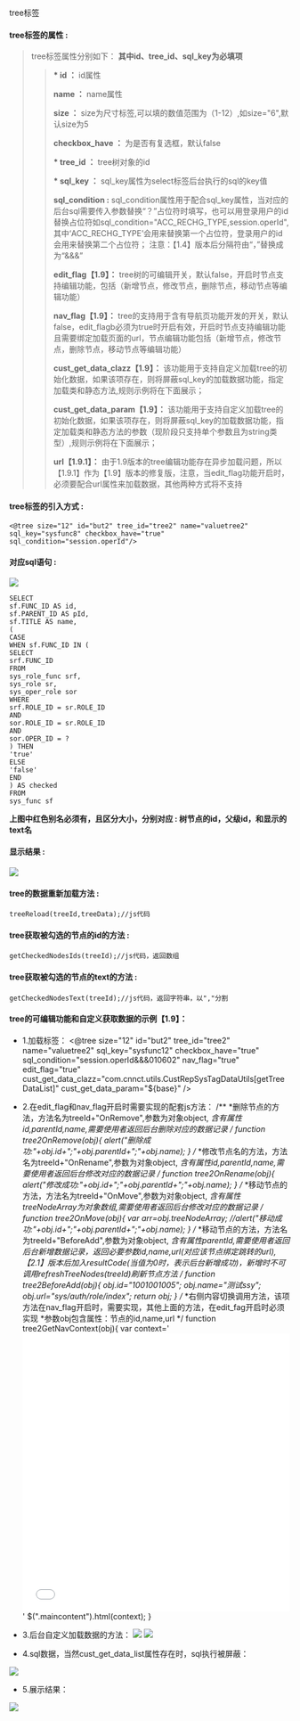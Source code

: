 #
tree标签

#### tree**标签的属性 :**

> tree标签属性分别如下：
**其中id、tree\_id、sql\_key为必填项**
>
> > **\* id ：** id属性
> >
> > **name ：** name属性
> >
> > **size ：** size为尺寸标签,可以填的数值范围为（1-12）,如size="6",默认size为5
> >
> > **checkbox\_have ：** 为是否有复选框，默认false
> >
> > **\* tree\_id ：** tree树对象的id
> >
> > **\* sql\_key ：** sql\_key属性为select标签后台执行的sql的key值
> >
> > **sql\_condition :** sql\_condition属性用于配合sql\_key属性，当对应的后台sql需要传入参数替换“？”占位符时填写，也可以用登录用户的id替换占位符如sql\_condition="ACC\_RECHG\_TYPE,session.operId",其中‘ACC\_RECHG\_TYPE’会用来替换第一个占位符，登录用户的id会用来替换第二个占位符；
注意：【1.4】版本后分隔符由“，”替换成为“&&&”
> >
> > **edit_flag【1.9】：** tree树的可编辑开关，默认false，开启时节点支持编辑功能，包括（新增节点，修改节点，删除节点，移动节点等编辑功能）
> >
> > **nav_flag【1.9】：** tree的支持用于含有导航页功能开发的开关，默认false，edit_flagb必须为true时开启有效，开启时节点支持编辑功能且需要绑定加载页面的url，节点编辑功能包括（新增节点，修改节点，删除节点，移动节点等编辑功能）
> >
> > **cust_get_data_clazz【1.9】：** 该功能用于支持自定义加载tree的初始化数据，如果该项存在，则将屏蔽sql_key的加载数据功能，指定加载类和静态方法,规则示例将在下面展示；
> >
> > **cust_get_data_param【1.9】：** 该功能用于支持自定义加载tree的初始化数据，如果该项存在，则将屏蔽sql_key的加载数据功能，指定加载类和静态方法的参数（现阶段只支持单个参数且为string类型）,规则示例将在下面展示；
> >
> > **url【1.9.1】：** 由于1.9版本的tree编辑功能存在异步加载问题，所以【1.9.1】作为【1.9】版本的修复版，注意，当edit_flag功能开启时，必须要配合url属性来加载数据，其他两种方式将不支持
> >


#### tree标签的引入方式 :

```
<@tree size="12" id="but2" tree_id="tree2" name="valuetree2" sql_key="sysfunc8" checkbox_have="true" sql_condition="session.operId"/>

```

#### 对应sql语句 :

![](/assets/tree_sql.png)

```
SELECT
sf.FUNC_ID AS id,
sf.PARENT_ID AS pId,
sf.TITLE AS name,
(
CASE
WHEN sf.FUNC_ID IN (
SELECT
srf.FUNC_ID
FROM
sys_role_func srf,
sys_role sr,
sys_oper_role sor
WHERE
srf.ROLE_ID = sr.ROLE_ID
AND
sor.ROLE_ID = sr.ROLE_ID
AND
sor.OPER_ID = ?
) THEN
'true'
ELSE
'false'
END
) AS checked
FROM
sys_func sf
```

**上图中红色别名必须有，且区分大小，分别对应 : 树节点的id，父级id，和显示的text名**

#### 显示结果 :

![](/assets/tree.png)

#### tree的数据重新加载方法 :

```
treeReload(treeId,treeData);//js代码
```

#### tree获取被勾选的节点的id的方法 :

```
getCheckedNodesIds(treeId);//js代码，返回数组
```

#### tree获取被勾选的节点的text的方法 :

```
getCheckedNodesText(treeId);//js代码，返回字符串，以","分割
```

#### tree的可编辑功能和自定义获取数据的示例【1.9】：
* 1.加载标签：
        <@tree  size="12" 
                id="but2"
                tree_id="tree2"
                name="valuetree2"
                sql_key="sysfunc12"
                checkbox_have="true"
                sql_condition="session.operId&&&010602"
                nav_flag="true"
                edit_flag="true"
                cust_get_data_clazz="com.cnnct.utils.CustRepSysTagDataUtils[getTreeDataList]"
		        cust_get_data_param="${base}"
                />
* 2.在edit_flag和nav_flag开启时需要实现的配套js方法：
                                /**
                                *删除节点的方法，方法名为treeId+"OnRemove",参数为对象object,
                                *含有属性id,parentId,name,需要使用者返回后台删除对应的数据记录
                                */
                                function tree2OnRemove(obj){
                                alert("删除成功:"+obj.id+";"+obj.parentId+";"+obj.name);
                                }
                                /**
                                *修改节点名的方法，方法名为treeId+"OnRename",参数为对象object,
                                *含有属性id,parentId,name,需要使用者返回后台修改对应的数据记录
                                */
                                function tree2OnRename(obj){
                                alert("修改成功:"+obj.id+";"+obj.parentId+";"+obj.name);
                                }
                                /**
                                *移动节点的方法，方法名为treeId+"OnMove",参数为对象object,
                                *含有属性treeNodeArray为对象数组,需要使用者返回后台修改对应的数据记录
                                */
                                function tree2OnMove(obj){
                                var arr=obj.treeNodeArray;
                                //alert("移动成功:"+obj.id+";"+obj.parentId+";"+obj.name);
                                }
                                /**
                                *移动节点的方法，方法名为treeId+"BeforeAdd",参数为对象object,
                                *含有属性parentId,需要使用者返回后台新增数据记录，返回必要参数id,name,url(对应该节点绑定跳转的url),【2.1】版本后加入resultCode(当值为0时，表示后台新增成功)，新增时不可调用refreshTreeNodes(treeId)刷新节点方法
                                */
                                function tree2BeforeAdd(obj){
                                obj.id="1001001005";
                                obj.name="测试ssy";
                                obj.url="sys/auth/role/index";
                                return obj;
                                }
                                /**
                                *右侧内容切换调用方法，该项方法在nav_flag开启时，需要实现，其他上面的方法，在edit_fag开启时必须实现
                                *参数obj包含属性：节点的id,name,url
                                */
                                function tree2GetNavContext(obj){
                                var context='<iframe src="' + '${base}/'+obj.url + '" width="100%" height="500px" frameborder="no" border="0" marginwidth="0" marginheight="0" scrolling="yes" allowtransparency="yes"></iframe>'
                                $(".maincontent").html(context);
                                }
                                
* 3.后台自定义加载数据的方法：
![](/assets/tree_2.png)
![](/assets/tree_3.png)
* 4.sql数据，当然cust_get_data_list属性存在时，sql执行被屏蔽：

![](/assets/tree_4.png)

* 5.展示结果：

![](/assets/tree_5.png)